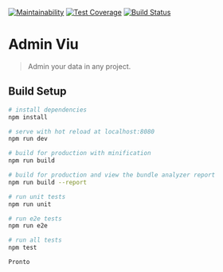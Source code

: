 [![Maintainability](https://api.codeclimate.com/v1/badges/3d74b3aa1db1375c1467/maintainability)](https://codeclimate.com/github/amadeu01/adminviu/maintainability)
[![Test Coverage](https://api.codeclimate.com/v1/badges/3d74b3aa1db1375c1467/test_coverage)](https://codeclimate.com/github/amadeu01/adminviu/test_coverage)
[![Build Status](https://travis-ci.org/amadeu01/adminviu.svg?branch=master)](https://travis-ci.org/amadeu01/adminviu)
# Admin Viu

> Admin your data in any project.

## Build Setup

``` bash
# install dependencies
npm install

# serve with hot reload at localhost:8080
npm run dev

# build for production with minification
npm run build

# build for production and view the bundle analyzer report
npm run build --report

# run unit tests
npm run unit

# run e2e tests
npm run e2e

# run all tests
npm test
```


`Pronto`

